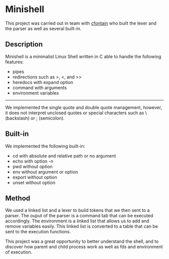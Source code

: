 # Minishell
This project was carried out in team with [cfontain](https://github.com/clfontain) who built the lexer and the parser as well as several built-in.
## Description
Minishell is a minimalist Linux Shell written in C able to handle the following features:
- pipes
- redirections such as >, <, and >>
- heredocs with expand option
- command with arguments
- environment variables
---
We implemented the single quote and double quote management, however, it does not interpret unclosed quotes or special characters such as \ (backslash) or ; (semicolon).
## Built-in
We implemented the following built-in:
- cd with absolute and relative path or no argument
- echo with option -n
- pwd without option
- env without argument or option
- export without option
- unset without option

## Method
We used a linked list and a lexer to build tokens that we then sent to a parser. The ouput of the parser is a command tab that can be executed accordingly.
The environment is a linked list that allows us to add and remove variables easily. This linked list is converted to a table that can be sent to the execution functions.

This project was a great opportunity to better understand the shell, and to discover how parent and child process work as well as fds and environment of execution.
